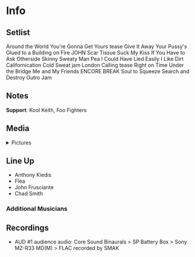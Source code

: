 # Info

## Setlist

Around the World
You're Gonna Get Yours tease
Give It Away
Your Pussy's Glued to a Building on Fire JOHN
Scar Tissue
Suck My Kiss
If You Have to Ask
Otherside
Skinny Sweaty Man
Pea
I Could Have Lied
Easily
I Like Dirt
Californication
Cold Sweat jam
London Calling tease
Right on Time
Under the Bridge
Me and My Friends
ENCORE BREAK
Soul to Squeeze
Search and Destroy
Outro Jam

## Notes

**Support**: Kool Keith, Foo Fighters

## Media 

<details>
  <summary>Pictures</summary>
  <!--<img alt="Setlist" title="Setlist" src="_.jpg" height="200" />
  <img alt="Clipping" title="Clipping" src="_.jpg" height="200" />
  <img alt="Flyer" title="Flyer" src="_.jpg" height="200" />-->
</details>

## Line Up

* Anthony Kiedis
* Flea
* John Frusciante
* Chad Smith

### Additional Musicians

## Recordings

* AUD #1 audience audio: Core Sound Binaurals > SP Battery Box > Sony MZ-R33 MD(M) > FLAC recorded by SMAK
